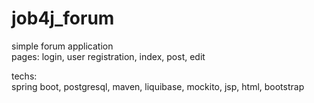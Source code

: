 # job4j_forum

simple forum application<br>
pages: login, user registration, index, post, edit

techs:<br>
spring boot, postgresql, maven, liquibase, mockito, jsp, html, bootstrap
